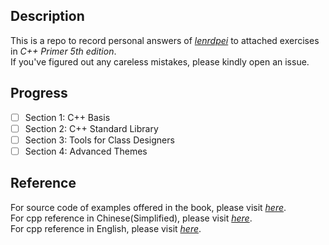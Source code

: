 ## **Description**
This is a repo to record personal answers of [*lenrdpei*](https://github.com/lenrdpei) to attached exercises in *C++ Primer 5th edition*.  
If you've figured out any careless mistakes, please kindly open an issue.  
## **Progress**
- [ ] Section 1: C++ Basis
- [ ] Section 2: C++ Standard Library
- [ ] Section 3: Tools for Class Designers
- [ ] Section 4: Advanced Themes
## **Reference**
For source code of examples offered in the book, please visit [*here*](http://www.informit.com/title/0321714113).  
For cpp reference in Chinese(Simplified), please visit [*here*](https://zh.cppreference.com/w/%E9%A6%96%E9%A1%B5).  
For cpp reference in English, please visit [*here*](https://en.cppreference.com/w/).